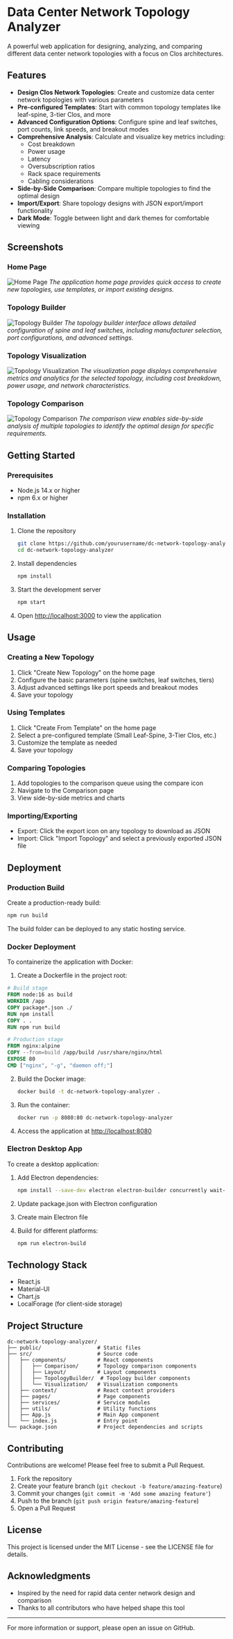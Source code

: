 # Data Center Network Topology Analyzer

A powerful web application for designing, analyzing, and comparing different data center network topologies with a focus on Clos architectures.

## Features

- **Design Clos Network Topologies**: Create and customize data center network topologies with various parameters
- **Pre-configured Templates**: Start with common topology templates like leaf-spine, 3-tier Clos, and more
- **Advanced Configuration Options**: Configure spine and leaf switches, port counts, link speeds, and breakout modes
- **Comprehensive Analysis**: Calculate and visualize key metrics including:
  - Cost breakdown
  - Power usage
  - Latency
  - Oversubscription ratios
  - Rack space requirements
  - Cabling considerations
- **Side-by-Side Comparison**: Compare multiple topologies to find the optimal design
- **Import/Export**: Share topology designs with JSON export/import functionality
- **Dark Mode**: Toggle between light and dark themes for comfortable viewing

## Screenshots

### Home Page
![Home Page](./images/homepage.png)
*The application home page provides quick access to create new topologies, use templates, or import existing designs.*

### Topology Builder
![Topology Builder](./images/topology_builder.png)
*The topology builder interface allows detailed configuration of spine and leaf switches, including manufacturer selection, port configurations, and advanced settings.*

### Topology Visualization
![Topology Visualization](./images/topology_visualization.png)
*The visualization page displays comprehensive metrics and analytics for the selected topology, including cost breakdown, power usage, and network characteristics.*

### Topology Comparison
![Topology Comparison](./images/topology_comparison.png)
*The comparison view enables side-by-side analysis of multiple topologies to identify the optimal design for specific requirements.*

## Getting Started

### Prerequisites

- Node.js 14.x or higher
- npm 6.x or higher

### Installation

1. Clone the repository
   ```bash
   git clone https://github.com/yourusername/dc-network-topology-analyzer.git
   cd dc-network-topology-analyzer
   ```

2. Install dependencies
   ```bash
   npm install
   ```

3. Start the development server
   ```bash
   npm start
   ```

4. Open [http://localhost:3000](http://localhost:3000) to view the application

## Usage

### Creating a New Topology

1. Click "Create New Topology" on the home page
2. Configure the basic parameters (spine switches, leaf switches, tiers)
3. Adjust advanced settings like port speeds and breakout modes
4. Save your topology

### Using Templates

1. Click "Create From Template" on the home page
2. Select a pre-configured template (Small Leaf-Spine, 3-Tier Clos, etc.)
3. Customize the template as needed
4. Save your topology

### Comparing Topologies

1. Add topologies to the comparison queue using the compare icon
2. Navigate to the Comparison page
3. View side-by-side metrics and charts

### Importing/Exporting

- Export: Click the export icon on any topology to download as JSON
- Import: Click "Import Topology" and select a previously exported JSON file

## Deployment

### Production Build

Create a production-ready build:

```bash
npm run build
```

The build folder can be deployed to any static hosting service.

### Docker Deployment

To containerize the application with Docker:

1. Create a Dockerfile in the project root:

```dockerfile
# Build stage
FROM node:16 as build
WORKDIR /app
COPY package*.json ./
RUN npm install
COPY . .
RUN npm run build

# Production stage
FROM nginx:alpine
COPY --from=build /app/build /usr/share/nginx/html
EXPOSE 80
CMD ["nginx", "-g", "daemon off;"]
```

2. Build the Docker image:
   ```bash
   docker build -t dc-network-topology-analyzer .
   ```

3. Run the container:
   ```bash
   docker run -p 8080:80 dc-network-topology-analyzer
   ```

4. Access the application at [http://localhost:8080](http://localhost:8080)

### Electron Desktop App

To create a desktop application:

1. Add Electron dependencies:
   ```bash
   npm install --save-dev electron electron-builder concurrently wait-on
   ```

2. Update package.json with Electron configuration
3. Create main Electron file
4. Build for different platforms:
   ```bash
   npm run electron-build
   ```

## Technology Stack

- React.js
- Material-UI
- Chart.js
- LocalForage (for client-side storage)

## Project Structure

```
dc-network-topology-analyzer/
├── public/                  # Static files
├── src/                     # Source code
│   ├── components/          # React components
│   │   ├── Comparison/      # Topology comparison components
│   │   ├── Layout/          # Layout components
│   │   ├── TopologyBuilder/  # Topology builder components
│   │   └── Visualization/   # Visualization components
│   ├── context/             # React context providers
│   ├── pages/               # Page components
│   ├── services/            # Service modules
│   ├── utils/               # Utility functions
│   ├── App.js               # Main App component
│   └── index.js             # Entry point
└── package.json             # Project dependencies and scripts
```

## Contributing

Contributions are welcome! Please feel free to submit a Pull Request.

1. Fork the repository
2. Create your feature branch (`git checkout -b feature/amazing-feature`)
3. Commit your changes (`git commit -m 'Add some amazing feature'`)
4. Push to the branch (`git push origin feature/amazing-feature`)
5. Open a Pull Request

## License

This project is licensed under the MIT License - see the LICENSE file for details.

## Acknowledgments

- Inspired by the need for rapid data center network design and comparison
- Thanks to all contributors who have helped shape this tool

---

For more information or support, please open an issue on GitHub.
